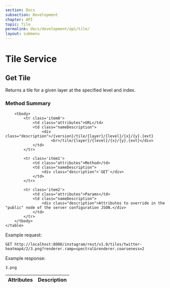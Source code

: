 ```yaml
---
section: Docs
subsection: Development
chapter: API
topic: Tile
permalink: docs/development/api/tile/
layout: submenu
---
```


# Tile Service #

## <a name="get-tile"></a> Get Tile ##

Returns a tile for a given layer at the specified level and index.

<div class="props">
	<h3 class="sectionTitle">Method Summary</h3>
	<table class="summaryTable">
		<thead>
			<tr>
				<th scope="col">Attributes</th>
				<th scope="col">Description</th>
			</tr>
		</thead>

		<tbody>
			<tr class='item0'>
				<td class="attributes">URL</td>
				<td class="nameDescription">
					<div class="description">/{version}/tile/{layer}/{level}/{x}/{y}.{ext}
						<br>/tile/{layer}/{level}/{x}/{y}.{ext}</div>
				</td>
			</tr>

			<tr class='item1'>
				<td class="attributes">Method</td>
				<td class="nameDescription">
					<div class="description">`GET`</div>
				</td>
			</tr>

			<tr class='item2'>
				<td class="attributes">Params</td>
				<td class="nameDescription">
					<div class="description">Attributes to override in the "public" node of the server configuration JSON.</div>
				</td>
			</tr>
		</tbody>
	</table>
</div>

Example request:

```http
GET http://localhost:8080/instagram/rest/v1.0/tiles/twitter-heatmap4/2/3.png?renderer.ramp=spectral&renderer.coarseness=2
```

Example response:

```http
3.png
```